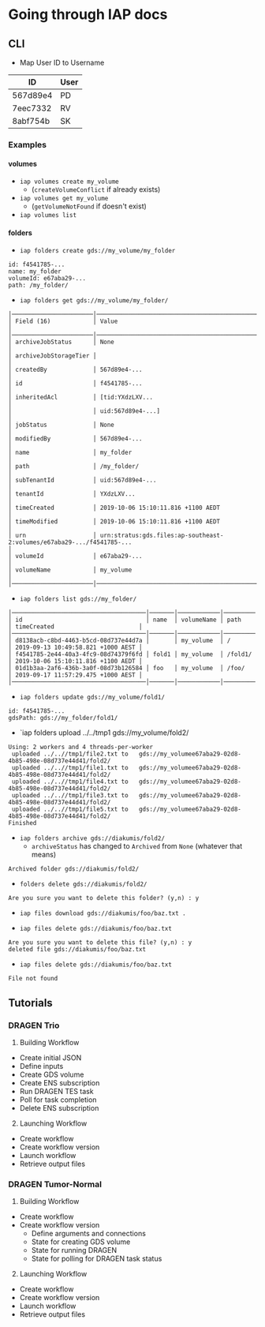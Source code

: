Going through IAP docs
======================

## CLI


* Map User ID to Username

| ID       | User |
|----------|------|
| 567d89e4 | PD   |
| 7eec7332 | RV   |
| 8abf754b | SK   |

### Examples

#### volumes

- `iap volumes create my_volume`
  - (`createVolumeConflict` if already exists)
- `iap volumes get my_volume`
  - (`getVolumeNotFound` if doesn't exist)
- `iap volumes list`


#### folders

- `iap folders create gds://my_volume/my_folder`

```
id: f4541785-...
name: my_folder
volumeId: e67aba29-...
path: /my_folder/
```

- `iap folders get gds://my_volume/my_folder/`

```
│───────────────────────│────────────────────────────────────────────────────────────────────────────────────────────────────────────────────────│
│ Field (16)            │ Value                                                                                                                  │
│───────────────────────│────────────────────────────────────────────────────────────────────────────────────────────────────────────────────────│
│ archiveJobStatus      │ None                                                                                                                   │
│ archiveJobStorageTier │                                                                                                                        │
│ createdBy             │ 567d89e4-...                                                                                                           │
│ id                    │ f4541785-...                                                                                                           │
│ inheritedAcl          │ [tid:YXdzLXV...                                                                                                        │
│                       │ uid:567d89e4-...]                                                                                                      │
│ jobStatus             │ None                                                                                                                   │
│ modifiedBy            │ 567d89e4-...                                                                                                           │
│ name                  │ my_folder                                                                                                              │
│ path                  │ /my_folder/                                                                                                            │
│ subTenantId           │ uid:567d89e4-...                                                                                                       │
│ tenantId              │ YXdzLXV...                                                                                                             │
│ timeCreated           │ 2019-10-06 15:10:11.816 +1100 AEDT                                                                                     │
│ timeModified          │ 2019-10-06 15:10:11.816 +1100 AEDT                                                                                     │
│ urn                   │ urn:stratus:gds.files:ap-southeast-2:volumes/e67aba29-.../f4541785-...                                                 │
│ volumeId              │ e67aba29-...                                                                                                           │
│ volumeName            │ my_volume                                                                                                              │
│───────────────────────│────────────────────────────────────────────────────────────────────────────────────────────────────────────────────────│
```

* `iap folders list gds://my_folder/`

```
│──────────────────────────────────────│───────│────────────│─────────│────────────────────────────────────│
│ id                                   │ name  │ volumeName │ path    │ timeCreated                        │
│──────────────────────────────────────│───────│────────────│─────────│────────────────────────────────────│
│ d8138acb-c8bd-4463-b5cd-08d737e44d7a │       │ my_volume  │ /       │ 2019-09-13 10:49:58.821 +1000 AEST │
│ f4541785-2e44-40a3-4fc9-08d74379f6fd │ fold1 │ my_volume  │ /fold1/ │ 2019-10-06 15:10:11.816 +1100 AEDT │
│ 01d1b3aa-2af6-436b-3a0f-08d73b126584 │ foo   │ my_volume  │ /foo/   │ 2019-09-17 11:57:29.475 +1000 AEST │
│──────────────────────────────────────│───────│────────────│─────────│────────────────────────────────────│
```

* `iap folders update gds://my_volume/fold1/`

```
id: f4541785-...
gdsPath: gds://my_folder/fold1/
```

* `iap folders upload ../../tmp1 gds://my_volume/fold2/

```
Using: 2 workers and 4 threads-per-worker
 uploaded ../..//tmp1/file2.txt to   gds://my_volumee67aba29-02d8-4b85-498e-08d737e44d41/fold2/
 uploaded ../..//tmp1/file1.txt to   gds://my_volumee67aba29-02d8-4b85-498e-08d737e44d41/fold2/
 uploaded ../..//tmp1/file4.txt to   gds://my_volumee67aba29-02d8-4b85-498e-08d737e44d41/fold2/
 uploaded ../..//tmp1/file3.txt to   gds://my_volumee67aba29-02d8-4b85-498e-08d737e44d41/fold2/
 uploaded ../..//tmp1/file5.txt to   gds://my_volumee67aba29-02d8-4b85-498e-08d737e44d41/fold2/
Finished
```

* `iap folders archive gds://diakumis/fold2/`
  - `archiveStatus` has changed to `Archived` from `None` (whatever that means)

```
Archived folder gds://diakumis/fold2/
```

* `folders delete gds://diakumis/fold2/`

```
Are you sure you want to delete this folder? (y,n) : y
```

* `iap files download gds://diakumis/foo/baz.txt .`


* `iap files delete gds://diakumis/foo/baz.txt`

```
Are you sure you want to delete this file? (y,n) : y
deleted file gds://diakumis/foo/baz.txt
```

* `iap files delete gds://diakumis/foo/baz.txt`

```
File not found
```


## Tutorials

### DRAGEN Trio

1. Building Workflow
  - Create initial JSON
  - Define inputs
  - Create GDS volume
  - Create ENS subscription
  - Run DRAGEN TES task
  - Poll for task completion
  - Delete ENS subscription

2. Launching Workflow
  - Create workflow
  - Create workflow version
  - Launch workflow
  - Retrieve output files

### DRAGEN Tumor-Normal

1. Building Workflow
  - Create workflow
  - Create workflow version
      - Define arguments and connections
      - State for creating GDS volume
      - State for running DRAGEN
      - State for polling for DRAGEN task status

2. Launching Workflow
  - Create workflow
  - Create workflow version
  - Launch workflow
  - Retrieve output files
